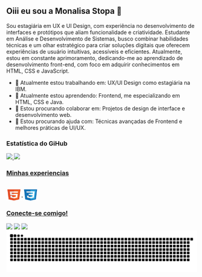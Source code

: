## Oiii eu sou a Monalisa Stopa 👋
<p>
	Sou estagiária em UX e UI Design, com experiência no desenvolvimento de interfaces e protótipos que aliam funcionalidade e criatividade. Estudante em Análise e Desenvolvimento de Sistemas, busco combinar habilidades técnicas e um olhar estratégico para criar soluções digitais que oferecem experiências de usuário intuitivas, acessíveis e eficientes. Atualmente, estou em constante aprimoramento, dedicando-me ao aprendizado de desenvolvimento front-end, com foco em adquirir conhecimentos em HTML, CSS e JavaScript. 
</p>
<ul>
  <li>💼 Atualmente estou trabalhando em: UX/UI Design como estagiária na IBM.</li>
	<li>🚀 Atualmente estou aprendendo: Frontend, me especializando em HTML, CSS e Java.</li>
	<li>🤝 Estou procurando colaborar em: Projetos de design de interface e desenvolvimento web.</li>
	<li>🧠 Estou procurando ajuda com: Técnicas avançadas de Frontend e melhores práticas de UI/UX.</li>
</ul>

<h3 align="left">Estatística do GiHub</h3>
<div>
  <a href = "https://github.com/MonaStopa">
  <img height="180em" src="https://github-readme-stats.vercel.app/api?username=MonaStopa&show_icons=true/&theme=dracula&include_all_commits=true&count_private-true"L>
  <img height="180em" src="https://github-readme-stats.vercel.app/api/top-langs/?username=MonaStopa&layout=compact&langs_count=16&theme=dracula"L>
</div>

<h3 align="left">Minhas experiencias</h3>
<div style="display: inline_block"><br>
  <img align="center" alt="Mona-HTML" height="30" width="40" src="https://raw.githubusercontent.com/devicons/devicon/master/icons/html5/html5-original.svg">
  <img align="center" alt="Mona-CSS" height="30" width="40" src="https://raw.githubusercontent.com/devicons/devicon/master/icons/css3/css3-original.svg">
</div>

<h3 align="left">Conecte-se comigo!</h3>
<div>
   <a href="https://www.linkedin.com/in/monalisastopa/" target="_blank"><img src="https://img.shields.io/badge/-LinkedIn-%230077B5?style=for-the-badge&logo=linkedin&logoColor=white" target="_blank"></a> 
  <a href = "mstopa.arq@gmail.com"><img src="https://img.shields.io/badge/-Gmail-%23333?style=for-the-badge&logo=gmail&logoColor=white" target="_blank"></a>
  <a href = "13991031850"><img src="https://img.shields.io/badge/WhatsApp-25D366?style=for-the-badge&logo=whatsapp&logoColor=white" target="_blank"></a>
</div>

<picture>
  <source media=" (prefers-color-scheme: dark)" srcset="https://raw.githubusercontent.com/MonaStopa/MonaStopa/output/github-contribution-grid-snake-dark.svg">
  <source media="(prefers-color-scheme: light)" srcset="https://raw-githubusercontent.com/MonaStopa/MonaStopa/output/github-contribution-grid-snake.svg">
  <img alt="github contribution grid snake animation" src="https://raw.githubusercontent.com/MonaStopa/MonaStopa/output/github-contribution-grid-snake.svg">
</picture>

